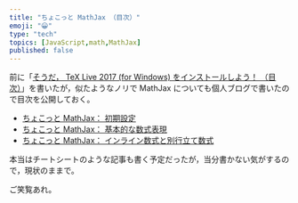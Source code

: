 ```yaml
---
title: "ちょこっと MathJax （目次）"
emoji: "😀"
type: "tech"
topics: [JavaScript,math,MathJax]
published: false
---
```

前に「[そうだ， TeX Live 2017 (for Windows) をインストールしよう！ （目次）](https://qiita.com/spiegel-im-spiegel/items/7e2ba1246c1780a18625)」を書いたが，似たようなノリで MathJax についても個人ブログで書いたので目次を公開しておく。

- [ちょこっと MathJax： 初期設定](http://text.baldanders.info/remark/2017/09/getting-started-mathjax-1/)
- [ちょこっと MathJax： 基本的な数式表現](http://text.baldanders.info/remark/2017/09/getting-started-mathjax-2/)
- [ちょこっと MathJax： インライン数式と別行立て数式](http://text.baldanders.info/remark/2017/10/getting-started-mathjax-3/)

本当はチートシートのような記事も書く予定だったが，当分書かない気がするので，現状のままで。

ご笑覧あれ。

